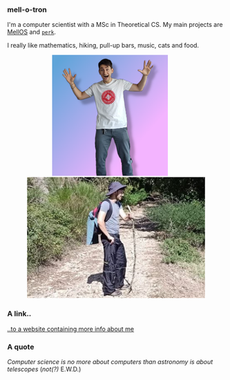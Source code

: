 ### mell-o-tron
I'm a computer scientist with a MSc in Theoretical CS. My main projects are [MellOS](https://github.com/mell-o-tron/MellOs) and [`perk`](https://github.com/Alex23087/Perk).

I really like mathematics, hiking, pull-up bars, music, cats and food.

<div align="center">
  <img src="lolz.png" height="280px"></img>&emsp;&emsp; <img src="lapsicosi.jpg" height="280px"></img>
</div>

### A link..
[..to a website containing more info about me](https://mell-o-tron.github.io/)

### A quote
*Computer science is no more about computers than astronomy is about telescopes* (*not(?)* E.W.D.)

